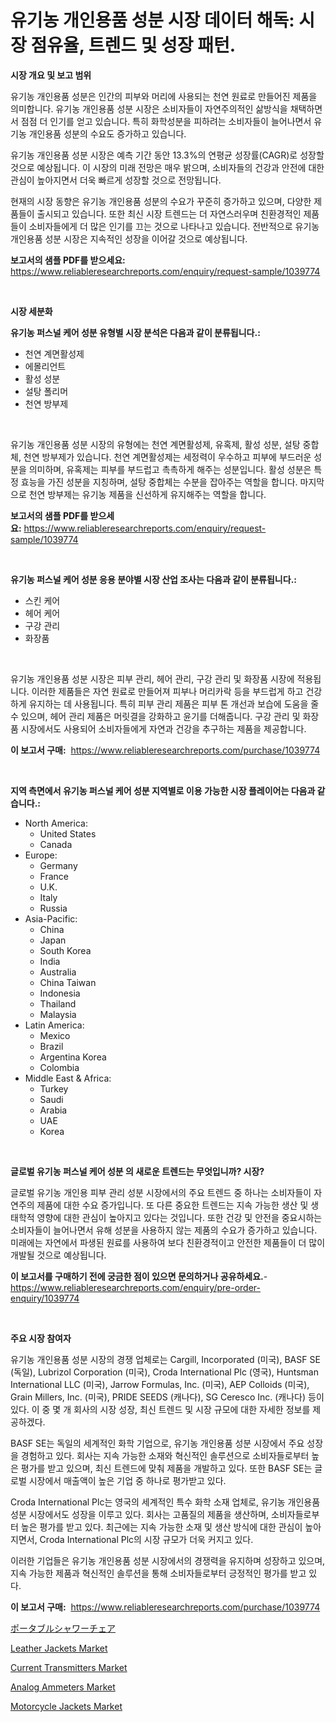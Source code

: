 <p><h1>유기농 개인용품 성분 시장 데이터 해독: 시장 점유율, 트렌드 및 성장 패턴.</h1></p><p><strong>시장 개요 및 보고 범위</strong></p>
<p><p>유기농 개인용품 성분은 인간의 피부와 머리에 사용되는 천연 원료로 만들어진 제품을 의미합니다. 유기농 개인용품 성분 시장은 소비자들이 자연주의적인 삶방식을 채택하면서 점점 더 인기를 얻고 있습니다. 특히 화학성분을 피하려는 소비자들이 늘어나면서 유기농 개인용품 성분의 수요도 증가하고 있습니다.</p><p>유기농 개인용품 성분 시장은 예측 기간 동안 13.3%의 연평균 성장률(CAGR)로 성장할 것으로 예상됩니다. 이 시장의 미래 전망은 매우 밝으며, 소비자들의 건강과 안전에 대한 관심이 높아지면서 더욱 빠르게 성장할 것으로 전망됩니다.</p><p>현재의 시장 동향은 유기농 개인용품 성분의 수요가 꾸준히 증가하고 있으며, 다양한 제품들이 출시되고 있습니다. 또한 최신 시장 트렌드는 더 자연스러우며 친환경적인 제품들이 소비자들에게 더 많은 인기를 끄는 것으로 나타나고 있습니다. 전반적으로 유기농 개인용품 성분 시장은 지속적인 성장을 이어갈 것으로 예상됩니다.</p></p>
<p><strong>보고서의 샘플 PDF를 받으세요:</strong> <a href="https://www.reliableresearchreports.com/enquiry/request-sample/1039774">https://www.reliableresearchreports.com/enquiry/request-sample/1039774</a></p>
<p>&nbsp;</p>
<p><strong>시장 세분화</strong></p>
<p><strong>유기농 퍼스널 케어 성분 유형별 시장 분석은 다음과 같이 분류됩니다.:</strong></p>
<p><ul><li>천연 계면활성제</li><li>에몰리언트</li><li>활성 성분</li><li>설탕 폴리머</li><li>천연 방부제</li></ul></p>
<p>&nbsp;</p>
<p><p>유기농 개인용품 성분 시장의 유형에는 천연 계면활성제, 유혹제, 활성 성분, 설탕 중합체, 천연 방부제가 있습니다. 천연 계면활성제는 세정력이 우수하고 피부에 부드러운 성분을 의미하며, 유혹제는 피부를 부드럽고 촉촉하게 해주는 성분입니다. 활성 성분은 특정 효능을 가진 성분을 지칭하며, 설탕 중합체는 수분을 잡아주는 역할을 합니다. 마지막으로 천연 방부제는 유기농 제품을 신선하게 유지해주는 역할을 합니다.</p></p>
<p><strong>보고서의 샘플 PDF를 받으세요:</strong>&nbsp;<a href="https://www.reliableresearchreports.com/enquiry/request-sample/1039774">https://www.reliableresearchreports.com/enquiry/request-sample/1039774</a></p>
<p>&nbsp;</p>
<p><strong> 유기농 퍼스널 케어 성분 응용 분야별 시장 산업 조사는 다음과 같이 분류됩니다.:</strong></p>
<p><ul><li>스킨 케어</li><li>헤어 케어</li><li>구강 관리</li><li>화장품</li></ul></p>
<p>&nbsp;</p>
<p><p>유기농 개인용품 성분 시장은 피부 관리, 헤어 관리, 구강 관리 및 화장품 시장에 적용됩니다. 이러한 제품들은 자연 원료로 만들어져 피부나 머리카락 등을 부드럽게 하고 건강하게 유지하는 데 사용됩니다. 특히 피부 관리 제품은 피부 톤 개선과 보습에 도움을 줄 수 있으며, 헤어 관리 제품은 머릿결을 강화하고 윤기를 더해줍니다. 구강 관리 및 화장품 시장에서도 사용되어 소비자들에게 자연과 건강을 추구하는 제품을 제공합니다.</p></p>
<p><strong>이 보고서 구매:</strong>&nbsp; <a href="https://www.reliableresearchreports.com/purchase/1039774">https://www.reliableresearchreports.com/purchase/1039774</a></p>
<p>&nbsp;</p>
<p><strong>지역 측면에서 유기농 퍼스널 케어 성분 지역별로 이용 가능한 시장 플레이어는 다음과 같습니다.:</strong></p>
<p><ul>
    <li>
        North America:
        <ul>
            <li>United States</li>
            <li>Canada</li>
        </ul>
    </li>
    <li>
        Europe:
        <ul>
            <li>Germany</li>
            <li>France</li>
            <li>U.K.</li>
            <li>Italy</li>
            <li>Russia</li>
        </ul>
    </li>
    <li>
        Asia-Pacific:
        <ul>
            <li>China</li>
            <li>Japan</li>
            <li>South Korea</li>
            <li>India</li>
            <li>Australia</li>
            <li>China Taiwan</li>
            <li>Indonesia</li>
            <li>Thailand</li>
            <li>Malaysia</li>
        </ul>
    </li>
    <li>
        Latin America:
        <ul>
            <li>Mexico</li>
            <li>Brazil</li>
            <li>Argentina Korea</li>
            <li>Colombia</li>
        </ul>
    </li>
    <li>
        Middle East & Africa:
        <ul>
            <li>Turkey</li>
            <li>Saudi</li>
            <li>Arabia</li>
            <li>UAE</li>
            <li>Korea</li>
        </ul>
    </li>
    </ul></p>
<p>&nbsp;</p>
<p><strong>글로벌 유기농 퍼스널 케어 성분 의 새로운 트렌드는 무엇입니까? 시장?</strong></p>
<p><p>글로벌 유기농 개인용 피부 관리 성분 시장에서의 주요 트렌드 중 하나는 소비자들이 자연주의 제품에 대한 수요 증가입니다. 또 다른 중요한 트렌드는 지속 가능한 생산 및 생태학적 영향에 대한 관심이 높아지고 있다는 것입니다. 또한 건강 및 안전을 중요시하는 소비자들이 늘어나면서 유해 성분을 사용하지 않는 제품의 수요가 증가하고 있습니다. 미래에는 자연에서 파생된 원료를 사용하여 보다 친환경적이고 안전한 제품들이 더 많이 개발될 것으로 예상됩니다.</p></p>
<p><strong>이 보고서를 구매하기 전에 궁금한 점이 있으면 문의하거나 공유하세요.</strong>- <a href="https://www.reliableresearchreports.com/enquiry/pre-order-enquiry/1039774">https://www.reliableresearchreports.com/enquiry/pre-order-enquiry/1039774</a></p>
<p>&nbsp;</p>
<p><strong>주요 시장 참여자</strong></p>
<p><p>유기농 개인용품 성분 시장의 경쟁 업체로는 Cargill, Incorporated (미국), BASF SE (독일), Lubrizol Corporation (미국), Croda International Plc (영국), Huntsman International LLC (미국), Jarrow Formulas, Inc. (미국), AEP Colloids (미국), Grain Millers, Inc. (미국), PRIDE SEEDS (캐나다), SG Ceresco Inc. (캐나다) 등이 있다. 이 중 몇 개 회사의 시장 성장, 최신 트렌드 및 시장 규모에 대한 자세한 정보를 제공하겠다.</p><p>BASF SE는 독일의 세계적인 화학 기업으로, 유기농 개인용품 성분 시장에서 주요 성장을 경험하고 있다. 회사는 지속 가능한 소재와 혁신적인 솔루션으로 소비자들로부터 높은 평가를 받고 있으며, 최신 트렌드에 맞춰 제품을 개발하고 있다. 또한 BASF SE는 글로벌 시장에서 매출액이 높은 기업 중 하나로 평가받고 있다.</p><p>Croda International Plc는 영국의 세계적인 특수 화학 소재 업체로, 유기농 개인용품 성분 시장에서도 성장을 이루고 있다. 회사는 고품질의 제품을 생산하며, 소비자들로부터 높은 평가를 받고 있다. 최근에는 지속 가능한 소재 및 생산 방식에 대한 관심이 높아지면서, Croda International Plc의 시장 규모가 더욱 커지고 있다.</p><p>이러한 기업들은 유기농 개인용품 성분 시장에서의 경쟁력을 유지하며 성장하고 있으며, 지속 가능한 제품과 혁신적인 솔루션을 통해 소비자들로부터 긍정적인 평가를 받고 있다.</p></p>
<p><strong>이 보고서 구매:</strong>&nbsp;&nbsp;<a href="https://www.reliableresearchreports.com/purchase/1039774">https://www.reliableresearchreports.com/purchase/1039774</a></p>
<p><p><a href="https://github.com/nxboeu02965442/Market-Research-Report-List-1/blob/main/86162894638.md">ポータブルシャワーチェア</a></p><p><a href="https://github.com/FassouRP/Market-Research-Report-List-3/blob/main/leather-jackets-market.md">Leather Jackets Market</a></p><p><a href="https://issuu.com/reportprime-2/docs/current-transmitters-market-size-2030.pptx">Current Transmitters Market</a></p><p><a href="https://issuu.com/reportprime-2/docs/analog-ammeters-market-size-2030.pptx">Analog Ammeters Market</a></p><p><a href="https://github.com/rahu1506/Market-Research-Report-List-3/blob/main/motorcycle-jackets-market.md">Motorcycle Jackets Market</a></p></p>
